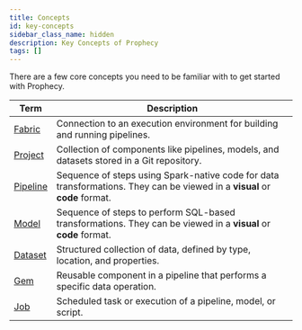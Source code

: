```yaml
---
title: Concepts
id: key-concepts
sidebar_class_name: hidden
description: Key Concepts of Prophecy
tags: []
---
```


There are a few core concepts you need to be familiar with to get started with Prophecy.

| Term                                                   | Description                                                                                                                |
| ------------------------------------------------------ | -------------------------------------------------------------------------------------------------------------------------- |
| [Fabric](docs/getting-started/concepts/fabrics.md)     | Connection to an execution environment for building and running pipelines.                                                 |
| [Project](docs/getting-started/concepts/project.md)    | Collection of components like pipelines, models, and datasets stored in a Git repository.                                  |
| [Pipeline](docs/getting-started/concepts/pipelines.md) | Sequence of steps using Spark-native code for data transformations. They can be viewed in a **visual** or **code** format. |
| [Model](docs/getting-started/concepts/models.md)       | Sequence of steps to perform SQL-based transformations. They can be viewed in a **visual** or **code** format.             |
| [Dataset](docs/getting-started/concepts/dataset.md)    | Structured collection of data, defined by type, location, and properties.                                                  |
| [Gem](docs/getting-started/concepts/gems.md)           | Reusable component in a pipeline that performs a specific data operation.                                                  |
| [Job](docs/Orchestration/Orchestration.md)             | Scheduled task or execution of a pipeline, model, or script.                                                               |
